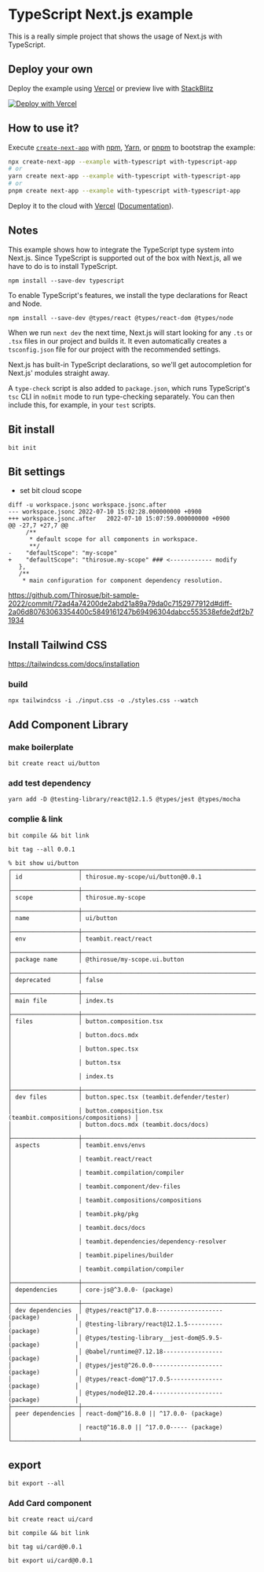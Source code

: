 # TypeScript Next.js example

This is a really simple project that shows the usage of Next.js with TypeScript.

## Deploy your own

Deploy the example using [Vercel](https://vercel.com?utm_source=github&utm_medium=readme&utm_campaign=next-example) or preview live with [StackBlitz](https://stackblitz.com/github/vercel/next.js/tree/canary/examples/with-typescript)

[![Deploy with Vercel](https://vercel.com/button)](https://vercel.com/new/git/external?repository-url=https://github.com/vercel/next.js/tree/canary/examples/with-typescript&project-name=with-typescript&repository-name=with-typescript)

## How to use it?

Execute [`create-next-app`](https://github.com/vercel/next.js/tree/canary/packages/create-next-app) with [npm](https://docs.npmjs.com/cli/init), [Yarn](https://yarnpkg.com/lang/en/docs/cli/create/), or [pnpm](https://pnpm.io) to bootstrap the example:

```bash
npx create-next-app --example with-typescript with-typescript-app
# or
yarn create next-app --example with-typescript with-typescript-app
# or
pnpm create next-app --example with-typescript with-typescript-app
```

Deploy it to the cloud with [Vercel](https://vercel.com/new?utm_source=github&utm_medium=readme&utm_campaign=next-example) ([Documentation](https://nextjs.org/docs/deployment)).

## Notes

This example shows how to integrate the TypeScript type system into Next.js. Since TypeScript is supported out of the box with Next.js, all we have to do is to install TypeScript.

```
npm install --save-dev typescript
```

To enable TypeScript's features, we install the type declarations for React and Node.

```
npm install --save-dev @types/react @types/react-dom @types/node
```

When we run `next dev` the next time, Next.js will start looking for any `.ts` or `.tsx` files in our project and builds it. It even automatically creates a `tsconfig.json` file for our project with the recommended settings.

Next.js has built-in TypeScript declarations, so we'll get autocompletion for Next.js' modules straight away.

A `type-check` script is also added to `package.json`, which runs TypeScript's `tsc` CLI in `noEmit` mode to run type-checking separately. You can then include this, for example, in your `test` scripts.

## Bit install

```
bit init
```

## Bit settings 

* set bit cloud scope

```
diff -u workspace.jsonc workspace.jsonc.after
--- workspace.jsonc	2022-07-10 15:02:28.000000000 +0900
+++ workspace.jsonc.after	2022-07-10 15:07:59.000000000 +0900
@@ -27,7 +27,7 @@
     /**
      * default scope for all components in workspace.
      **/
-    "defaultScope": "my-scope"
+    "defaultScope": "thirosue.my-scope" ### <------------ modify
   },
   /**
    * main configuration for component dependency resolution.
```

https://github.com/Thirosue/bit-sample-2022/commit/72ad4a74200de2abd21a89a79da0c7152977912d#diff-2a06d80763063354400c5849161247b69496304dabcc553538efde2df2b71934

## Install Tailwind CSS

https://tailwindcss.com/docs/installation

### build

```
npx tailwindcss -i ./input.css -o ./styles.css --watch
```

## Add Component Library

### make boilerplate

```
bit create react ui/button
```

### add test dependency

```
yarn add -D @testing-library/react@12.1.5 @types/jest @types/mocha
```

### complie & link 

```
bit compile && bit link
```

```
bit tag --all 0.0.1
```

```
% bit show ui/button
┌───────────────────┬────────────────────────────────────────────────────────────┐
│ id                │ thirosue.my-scope/ui/button@0.0.1                          │
├───────────────────┼────────────────────────────────────────────────────────────┤
│ scope             │ thirosue.my-scope                                          │
├───────────────────┼────────────────────────────────────────────────────────────┤
│ name              │ ui/button                                                  │
├───────────────────┼────────────────────────────────────────────────────────────┤
│ env               │ teambit.react/react                                        │
├───────────────────┼────────────────────────────────────────────────────────────┤
│ package name      │ @thirosue/my-scope.ui.button                               │
├───────────────────┼────────────────────────────────────────────────────────────┤
│ deprecated        │ false                                                      │
├───────────────────┼────────────────────────────────────────────────────────────┤
│ main file         │ index.ts                                                   │
├───────────────────┼────────────────────────────────────────────────────────────┤
│ files             │ button.composition.tsx                                     │
│                   │ button.docs.mdx                                            │
│                   │ button.spec.tsx                                            │
│                   │ button.tsx                                                 │
│                   │ index.ts                                                   │
├───────────────────┼────────────────────────────────────────────────────────────┤
│ dev files         │ button.spec.tsx (teambit.defender/tester)                  │
│                   │ button.composition.tsx (teambit.compositions/compositions) │
│                   │ button.docs.mdx (teambit.docs/docs)                        │
├───────────────────┼────────────────────────────────────────────────────────────┤
│ aspects           │ teambit.envs/envs                                          │
│                   │ teambit.react/react                                        │
│                   │ teambit.compilation/compiler                               │
│                   │ teambit.component/dev-files                                │
│                   │ teambit.compositions/compositions                          │
│                   │ teambit.pkg/pkg                                            │
│                   │ teambit.docs/docs                                          │
│                   │ teambit.dependencies/dependency-resolver                   │
│                   │ teambit.pipelines/builder                                  │
│                   │ teambit.compilation/compiler                               │
├───────────────────┼────────────────────────────────────────────────────────────┤
│ dependencies      │ core-js@^3.0.0- (package)                                  │
├───────────────────┼────────────────────────────────────────────────────────────┤
│ dev dependencies  │ @types/react@^17.0.8------------------- (package)          │
│                   │ @testing-library/react@12.1.5---------- (package)          │
│                   │ @types/testing-library__jest-dom@5.9.5- (package)          │
│                   │ @babel/runtime@7.12.18----------------- (package)          │
│                   │ @types/jest@^26.0.0-------------------- (package)          │
│                   │ @types/react-dom@^17.0.5--------------- (package)          │
│                   │ @types/node@12.20.4-------------------- (package)          │
├───────────────────┼────────────────────────────────────────────────────────────┤
│ peer dependencies │ react-dom@^16.8.0 || ^17.0.0- (package)                    │
│                   │ react@^16.8.0 || ^17.0.0----- (package)                    │
└───────────────────┴────────────────────────────────────────────────────────────┘
```

## export

```
bit export --all
```

### Add Card component

```
bit create react ui/card
```

```
bit compile && bit link
```

```
bit tag ui/card@0.0.1
```

```
bit export ui/card@0.0.1
```